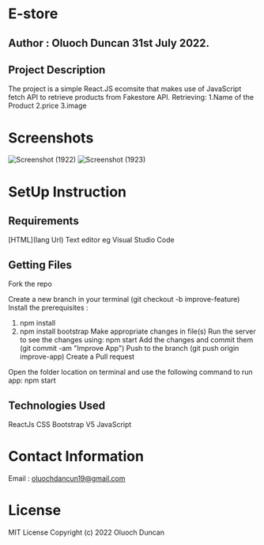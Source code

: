 # E-store

## Author : Oluoch Duncan 31st July 2022.

## Project Description 
The project is a simple React.JS ecomsite that makes use of JavaScript fetch API to retrieve products from Fakestore API.
Retrieving:
1.Name of the Product
2.price
3.image

# Screenshots

![Screenshot (1922)](https://user-images.githubusercontent.com/90550934/182013186-91fe889e-799a-4f49-aac9-1fb8e315e4b0.png)
![Screenshot (1923)](https://user-images.githubusercontent.com/90550934/182013212-ba543663-f496-4e2c-a23f-3ae4047fc5ce.png)

# SetUp Instruction

## Requirements
[HTML](lang Url)
Text editor eg Visual Studio Code

## Getting Files
Fork the repo

Create a new branch in your terminal (git checkout -b improve-feature)
Install the prerequisites :
   1. npm install 
   2. npm install bootstrap
Make appropriate changes in file(s)
Run the server to see the changes using:
   npm start
Add the changes and commit them (git commit -am "Improve App")
Push to the branch (git push origin improve-app)
Create a Pull request

Open the folder location on terminal and use the following command to run app: npm start

 ## Technologies Used
ReactJs
CSS
Bootstrap V5
JavaScript

# Contact Information
Email : oluochdancun19@gmail.com

# License
MIT License Copyright (c) 2022 Oluoch Duncan
